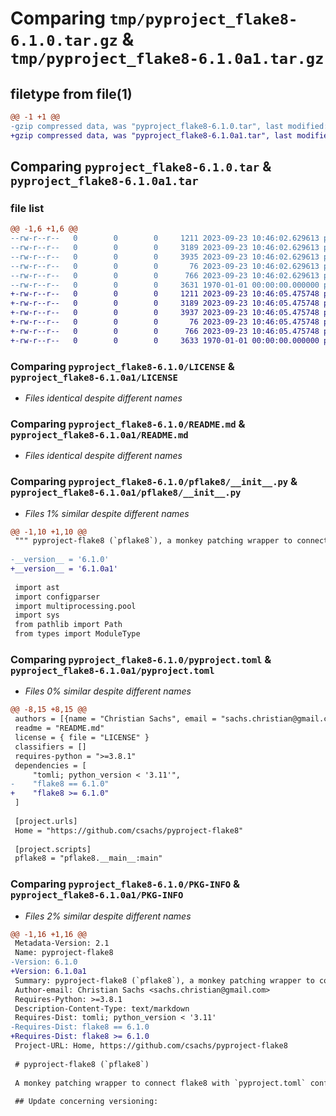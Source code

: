 # Comparing `tmp/pyproject_flake8-6.1.0.tar.gz` & `tmp/pyproject_flake8-6.1.0a1.tar.gz`

## filetype from file(1)

```diff
@@ -1 +1 @@
-gzip compressed data, was "pyproject_flake8-6.1.0.tar", last modified: Fri Jan  1 00:00:00 2016, max compression
+gzip compressed data, was "pyproject_flake8-6.1.0a1.tar", last modified: Fri Jan  1 00:00:00 2016, max compression
```

## Comparing `pyproject_flake8-6.1.0.tar` & `pyproject_flake8-6.1.0a1.tar`

### file list

```diff
@@ -1,6 +1,6 @@
--rw-r--r--   0        0        0     1211 2023-09-23 10:46:02.629613 pyproject_flake8-6.1.0/LICENSE
--rw-r--r--   0        0        0     3189 2023-09-23 10:46:02.629613 pyproject_flake8-6.1.0/README.md
--rw-r--r--   0        0        0     3935 2023-09-23 10:46:02.629613 pyproject_flake8-6.1.0/pflake8/__init__.py
--rw-r--r--   0        0        0       76 2023-09-23 10:46:02.629613 pyproject_flake8-6.1.0/pflake8/__main__.py
--rw-r--r--   0        0        0      766 2023-09-23 10:46:02.629613 pyproject_flake8-6.1.0/pyproject.toml
--rw-r--r--   0        0        0     3631 1970-01-01 00:00:00.000000 pyproject_flake8-6.1.0/PKG-INFO
+-rw-r--r--   0        0        0     1211 2023-09-23 10:46:05.475748 pyproject_flake8-6.1.0a1/LICENSE
+-rw-r--r--   0        0        0     3189 2023-09-23 10:46:05.475748 pyproject_flake8-6.1.0a1/README.md
+-rw-r--r--   0        0        0     3937 2023-09-23 10:46:05.475748 pyproject_flake8-6.1.0a1/pflake8/__init__.py
+-rw-r--r--   0        0        0       76 2023-09-23 10:46:05.475748 pyproject_flake8-6.1.0a1/pflake8/__main__.py
+-rw-r--r--   0        0        0      766 2023-09-23 10:46:05.475748 pyproject_flake8-6.1.0a1/pyproject.toml
+-rw-r--r--   0        0        0     3633 1970-01-01 00:00:00.000000 pyproject_flake8-6.1.0a1/PKG-INFO
```

### Comparing `pyproject_flake8-6.1.0/LICENSE` & `pyproject_flake8-6.1.0a1/LICENSE`

 * *Files identical despite different names*

### Comparing `pyproject_flake8-6.1.0/README.md` & `pyproject_flake8-6.1.0a1/README.md`

 * *Files identical despite different names*

### Comparing `pyproject_flake8-6.1.0/pflake8/__init__.py` & `pyproject_flake8-6.1.0a1/pflake8/__init__.py`

 * *Files 1% similar despite different names*

```diff
@@ -1,10 +1,10 @@
 """ pyproject-flake8 (`pflake8`), a monkey patching wrapper to connect flake8 with pyproject.toml configuration """  # noqa
 
-__version__ = '6.1.0'
+__version__ = '6.1.0a1'
 
 import ast
 import configparser
 import multiprocessing.pool
 import sys
 from pathlib import Path
 from types import ModuleType
```

### Comparing `pyproject_flake8-6.1.0/pyproject.toml` & `pyproject_flake8-6.1.0a1/pyproject.toml`

 * *Files 0% similar despite different names*

```diff
@@ -8,15 +8,15 @@
 authors = [{name = "Christian Sachs", email = "sachs.christian@gmail.com"}]
 readme = "README.md"
 license = { file = "LICENSE" } 
 classifiers = []
 requires-python = ">=3.8.1"
 dependencies = [
     "tomli; python_version < '3.11'",
-    "flake8 == 6.1.0"
+    "flake8 >= 6.1.0"
 ]
 
 [project.urls]
 Home = "https://github.com/csachs/pyproject-flake8"
 
 [project.scripts]
 pflake8 = "pflake8.__main__:main"
```

### Comparing `pyproject_flake8-6.1.0/PKG-INFO` & `pyproject_flake8-6.1.0a1/PKG-INFO`

 * *Files 2% similar despite different names*

```diff
@@ -1,16 +1,16 @@
 Metadata-Version: 2.1
 Name: pyproject-flake8
-Version: 6.1.0
+Version: 6.1.0a1
 Summary: pyproject-flake8 (`pflake8`), a monkey patching wrapper to connect flake8 with pyproject.toml configuration 
 Author-email: Christian Sachs <sachs.christian@gmail.com>
 Requires-Python: >=3.8.1
 Description-Content-Type: text/markdown
 Requires-Dist: tomli; python_version < '3.11'
-Requires-Dist: flake8 == 6.1.0
+Requires-Dist: flake8 >= 6.1.0
 Project-URL: Home, https://github.com/csachs/pyproject-flake8
 
 # pyproject-flake8 (`pflake8`)
 
 A monkey patching wrapper to connect flake8 with `pyproject.toml` configuration.
 
 ## Update concerning versioning:
```

